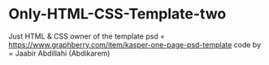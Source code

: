 # Only-HTML-CSS-Template-two
Just HTML &amp; CSS 
owner of the template psd = https://www.graphberry.com/item/kasper-one-page-psd-template
code by = Jaabir Abdillahi  (Abdikarem)

